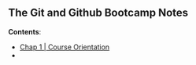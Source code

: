 ## The Git and Github Bootcamp Notes

**Contents**:

- [Chap 1 | Course Orientation](https://github.com/SuvadeepMukherjee/The-Git-and-Github-Bootcamp/tree/main/Chapter%3A1%20Course%20Orientation)
- 
